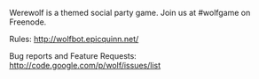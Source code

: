 Werewolf is a themed social party game.  Join us at #wolfgame on Freenode.

Rules: http://wolfbot.epicquinn.net/

Bug reports and Feature Requests:  http://code.google.com/p/wolf/issues/list